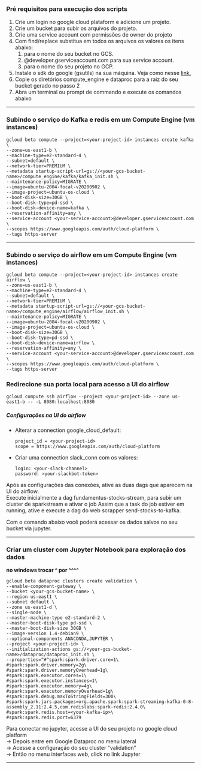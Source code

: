 ### Pré requisitos para execução dos scripts

1. Crie um login no google cloud plataform e adicione um projeto.
2. Crie um bucket para subir os arquivos do projeto.
3. Crie uma service account com permissões de owner do projeto
3. Com find/replace substitua em todos os arquivos os valores os itens abaixo:
    1. <your-gcs-bucket-name> para o nome do seu bucket no GCS.
    2. <your-service-account>@developer.gserviceaccount.com para sua service account.
    3. <your-project-id> para o nome do seu projeto no GCP.
4. Instale o sdk do google (gsutils) na sua máquina. Veja como nesse [link.](https://cloud.google.com/storage/docs/gsutil_install) 
5. Copie os diretórios compute_engine e dataproc para a raiz do seu bucket gerado no passo 2
6. Abra um terminal ou prompt de commando e execute os comandos abaixo

************************************************************************************************************************
### Subindo o serviço do Kafka e redis em um Compute Engine (vm instances)
```
gcloud beta compute --project=<your-project-id> instances create kafka \
--zone=us-east1-b \
--machine-type=e2-standard-4 \
--subnet=default \
--network-tier=PREMIUM \
--metadata startup-script-url=gs://<your-gcs-bucket-name>/compute_engine/kafka/kafka_init.sh \
--maintenance-policy=MIGRATE \
--image=ubuntu-2004-focal-v20200902 \
--image-project=ubuntu-os-cloud \
--boot-disk-size=30GB \
--boot-disk-type=pd-ssd \
--boot-disk-device-name=kafka \
--reservation-affinity=any \
--service-account <your-service-account>@developer.gserviceaccount.com \
--scopes https://www.googleapis.com/auth/cloud-platform \
--tags https-server
```

************************************************************************************************************************
### Subindo o serviço do airflow em um Compute Engine (vm instances)
```
gcloud beta compute --project=<your-project-id> instances create airflow \
--zone=us-east1-b \
--machine-type=e2-standard-4 \
--subnet=default \
--network-tier=PREMIUM \
--metadata startup-script-url=gs://<your-gcs-bucket-name>/compute_engine/airflow/airflow_init.sh \
--maintenance-policy=MIGRATE \
--image=ubuntu-2004-focal-v20200902 \
--image-project=ubuntu-os-cloud \
--boot-disk-size=30GB \
--boot-disk-type=pd-ssd \
--boot-disk-device-name=airflow \
--reservation-affinity=any \
--service-account <your-service-account>@developer.gserviceaccount.com \
--scopes https://www.googleapis.com/auth/cloud-platform \
--tags https-server
```

### Redirecione sua porta local para acesso a UI do airflow
```gcloud compute ssh airflow --project <your-project-id> --zone us-east1-b -- -L 8080:localhost:8080```

##### Configurações na UI do airflow

- Alterar a connection google_cloud_default:

    ```
  project_id = <your-project-id>
  scope = https://www.googleapis.com/auth/cloud-platform
  ```

 - Criar uma connection slack_conn com os valores:
    ```
    login: <your-slack-channel>
    password: >your-slackbot-token>
    ```
   
Após as configurações das conexões, ative as duas dags que aparecem na UI do airflow.  
Execute inicialmente a dag fundamentus-stocks-stream, para subir um cluster de sparkstream e ativar o job
Assim que a task do job estiver em running, ative e execute a dag do web scrapper send-stocks-to-kafka.  
  
Com o comando abaixo você poderá acessar os dados salvos no seu bucket via jupyter.
************************************************************************************************************************
### Criar um cluster com Jupyter Notebook para exploração dos dados
__no windows trocar ^ por ^^^^__
```
gcloud beta dataproc clusters create validation \
--enable-component-gateway \
--bucket <your-gcs-bucket-name> \
--region us-east1 \
--subnet default \
--zone us-east1-d \
--single-node \
--master-machine-type e2-standard-2 \
--master-boot-disk-type pd-ssd \
--master-boot-disk-size 30GB \
--image-version 1.4-debian9 \
--optional-components ANACONDA,JUPYTER \
--project <your-project-id> \
--initialization-actions gs://<your-gcs-bucket-name>/dataproc/dataproc_init.sh \
--properties=^#^spark:spark.driver.core=1\
#spark:spark.driver.memory=2g\
#spark:spark.driver.memoryOverhead=1g\
#spark:spark.executor.cores=1\
#spark:spark.executor.instances=1\
#spark:spark.executor.memory=4g\
#spark:spark.executor.memoryOverhead=1g\
#spark:spark.debug.maxToStringFields=300\
#spark:spark.jars.packages=org.apache.spark:spark-streaming-kafka-0-8-assembly_2.11:2.4.5,com.redislabs:spark-redis:2.4.0\
#spark:spark.redis.host=<your-kafka-ip>\
#spark:spark.redis.port=6379
```

Para conectar no jupyter, acesse a UI do seu projeto no google cloud platform  
 -> Depois entre em Google Dataproc no menu lateral  
 -> Acesse a configuração do seu cluster "validation"  
 -> Então no menu interfaces web, click no link Jupyter  
 
************************************************************************************************************************